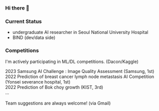### Hi there 👋

### Current Status
- undergraduate AI researcher in Seoul National University Hospital
- BIND (dev/data side)

### Competitions
I'm actively participating in ML/DL competitions. (Dacon/Kaggle)

2023 Samsung AI Challenge : Image Quality Assessment (Samsung, 1st) </br>
2022 Prediction of breast cancer lymph node metastasis AI Competition (Yonsei severance hospital, 1st) </br>
2022 Prediction of Bok choy growth (KIST, 3rd) </br>
... </br>
</br>
Team suggestions are always welcome! (via Gmail)








<!--
**kjae0/kjae0** is a ✨ _special_ ✨ repository because its `README.md` (this file) appears on your GitHub profile.

Here are some ideas to get you started:

- 🔭 I’m currently working on ...
- 🌱 I’m currently learning ...
- 👯 I’m looking to collaborate on ...
- 🤔 I’m looking for help with ...
- 💬 Ask me about ...
- 📫 How to reach me: ...
- 😄 Pronouns: ...
- ⚡ Fun fact: ...
-->
